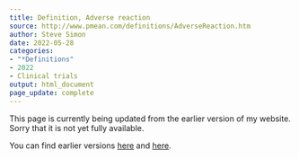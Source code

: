 ```yaml
---
title: Definition, Adverse reaction
source: http://www.pmean.com/definitions/AdverseReaction.htm
author: Steve Simon
date: 2022-05-28
categories:
- "*Definitions"
- 2022
- Clinical trials
output: html_document
page_update: complete
---
```


This page is currently being updated from the earlier version of my website. Sorry that it is not yet fully available.

<!---More--->


You can find earlier versions [here][sim1] and [here][sim2].

[sim1]: http://www.pmean.com/definitions/AdverseReaction.htm
[sim2]: http://new.pmean.com/definition-adverse-reaction/


